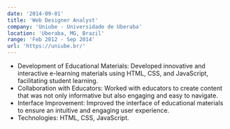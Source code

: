 ```yaml
---
date: '2014-09-01'
title: 'Web Designer Analyst'
company: 'Uniube - Universidade de Uberaba'
location: 'Uberaba, MG, Brazil'
range: 'Feb 2012 - Sep 2014'
url: 'https://uniube.br/'
---
```


- Development of Educational Materials: Developed innovative and interactive e-learning materials using HTML, CSS, and JavaScript, facilitating student learning.
- Collaboration with Educators: Worked with educators to create content that was not only informative but also engaging and easy to navigate.
- Interface Improvement: Improved the interface of educational materials to ensure an intuitive and engaging user experience.
- Technologies: HTML, CSS, JavaScript.
